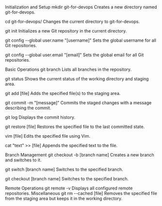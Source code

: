 Initialization and Setup
mkdir git-for-devops
Creates a new directory named git-for-devops.

cd git-for-devops/
Changes the current directory to git-for-devops.

git init
Initializes a new Git repository in the current directory.

git config --global user.name "[username]"
Sets the global username for all Git repositories.

git config --global user.email "[email]"
Sets the global email for all Git repositories.

Basic Operations
git branch
Lists all branches in the repository.

git status
Shows the current status of the working directory and staging area.

git add [file]
Adds the specified file(s) to the staging area.

git commit -m "[message]"
Commits the staged changes with a message describing the commit.

git log
Displays the commit history.
 

git restore [file]
Restores the specified file to the last committed state.

vim [file]
Edits the specified file using Vim.

cat "text" >> [file]
Appends the specified text to the file.

Branch Management
git checkout -b [branch name]
Creates a new branch and switches to it.

git switch [branch name]
Switches to the specified branch.

git checkout [branch name]
Switches to the specified branch.

Remote Operations
git remote -v
Displays all configured remote repositories.
Miscellaneous
git rm --cached [file]
Removes the specified file from the staging area but keeps it in the working directory.
